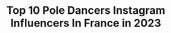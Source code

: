 ---
title: Top 10 Pole Dancers Instagram Influencers In France in 2023
description: >-
  Find top pole dancers Instagram influencers in France in 2023. Most popular hashtags: #poledancer #dance #poledance #dancer.
platform: Instagram
hits: 41
text_top: Analyze the most popular Instagram influencers on inBeat.
text_bottom: Our database has 41 Instagram influencers like this in France for you to connect with.
profiles:
  - username: "canistsenguun"
    fullname: >-
      Tsenguun
    bio: >-
      Professional acrobat, pole dancer, Mongolia’s Got Talent semi-finalist
    location: "France"
    followers: 93576
    engagement: 416
    commentsToLikes: 0.003319
    id: ck5ztbdm703f10i14n20az7vx
    verified: false
    hashtags: "#mongolia, #minicooper, #modellife"
  - username: "alik_tsiupa"
    fullname: >-
      Alik Tsiupa
    bio: >-
      | USNPC Doubles Champion, Professional Pole Dancer, Performer, & Instructor | Model | Filmmaker| 🥇🕺🎭🏍🛩
    location: "France"
    followers: 5287
    engagement: 492
    commentsToLikes: 0.035957
    id: ck5qe9ylmzfe30i11khgncf44
    verified: false
    hashtags: "#aerialstraps, #straps"
  - username: "mimosapudicadna"
    fullname: >-
      Mimosa Pudica
    bio: >-
      🥀 pole dancer / Model 🥀 🌔🌓🌒Witch bitch 🌘🌗🌖 🦄Supersensitive drama queen 🦄 📍paris @martinipastaga : pole dance account with @mimimcv ❤️👯‍♀️
    location: "France"
    followers: 5070
    engagement: 1337
    commentsToLikes: 0.023313
    id: ck5zozyz0rpu20i14tm505euh
    verified: false
    hashtags: "#artphotography, #portrait, #girls, #poledancer"
  - username: "leslielili_pole"
    fullname: >-
      leslie lili
    bio: >-
      Pole dancer 💜France. Nantes 🌸21gs_official and Boomkats Polewear ambassador🦄🎀🦄 🌸ambassador @oksawear 💕
    location: "France"
    followers: 85254
    engagement: 212
    commentsToLikes: 0.032327
    id: ck6tjs0ve3b5g0j71p0f0mmd4
    verified: false
    hashtags: "#training, #backflip, #brassmonkeyflip, #dancer"
  - username: "julia_book_around_the_world"
    fullname: >-
      julia
    bio: >-
      French Girl 🇫🇷 ❤️ @simple_moments_with_u -> Travel around the world 🌎 -> Crewlife 🛩 -> Model 📷 -> Dancer ballerina 💃 -> Mermaid 🐚🧜‍♀️
    location: "France"
    followers: 5124
    engagement: 1252
    commentsToLikes: 0.156765
    id: ck0w6bv827u9m0i19xxh08ey5
    verified: false
    hashtags: "#bandorebelz, #balletshoes, #sunnyday, #pointeshoes"
  - username: "salome_poledance"
    fullname: >-
      Salomé Marchal ✨
    bio: >-
      🇫🇷🥇FRENCH POLE DANCE CHAMPION 🥇🇫🇷 @salome_mrchl ——————————————————————
    location: "France"
    followers: 2554
    engagement: 1455
    commentsToLikes: 0.102172
    id: ck60029xuctvf0i14jy4bmobm
    verified: false
    hashtags: "#dancer, #athlete, #dancing, #flexible"
  - username: "arianesnowleo"
    fullname: >-
      𝕬 𝖗 𝖎 𝖆 𝖓 𝖊   𝕾 𝖓 𝖔 𝖜 𝖑 𝖊 𝖔
    bio: >-
      ❄🐆 Pole & Exotic Dancer - Instructor 🥉Exotic Generation France 2020 - Flow 🏆Winner Pole Theatre Switzerland 2018 - Classic 📨 Business DM/Email
    location: "France"
    followers: 6117
    engagement: 536
    commentsToLikes: 0.114252
    id: ck5hg46zf0u4x0i11br8m0ch1
    verified: false
    hashtags: "#exoticpoledancer, #freestyle, #kitana, #movements"
  - username: "laura_adaraya"
    fullname: >-
      𝕃𝔸𝕌ℝ𝔸 ᴘᴏʟᴇ ᴅᴀɴᴄᴇ ʏᴏɢᴀ ᴛᴇᴀᴄʜᴇʀ
    bio: >-
      ❀ 𝕆𝕨𝕟𝕖𝕣 𝕠𝕗 @adaraya.studio ✺ 𝕐𝕠𝕘𝕒 𝕒𝕟𝕕 ℙ𝕠𝕝𝕖 𝕚𝕟𝕤𝕥𝕣𝕦𝕔𝕥𝕠𝕣 ▼▽▼Découvrez le studio▼▽▼
    location: "France"
    followers: 3253
    engagement: 978
    commentsToLikes: 0.084615
    id: ck9h9rpfi9p3d0j78t2w1tley
    verified: false
    hashtags: "#yogini, #feeltheyogahigh, #training, #yoginisofinstagram"
  - username: "dimitryroulland"
    fullname: >-
      Dimitry Roulland
    bio: >-
      🇫🇷 French photographer available for all your photographic projects. 📧contact@dr-photographies.com 📍Sarlat
    location: "France"
    followers: 27061
    engagement: 213
    commentsToLikes: 0.013687
    id: ck0vv7iornvzu0i19rf900d33
    verified: false
    hashtags: "#nature, #paris, #ballerina, #france"
  - username: "fitbyshelly"
    fullname: >-
      Shelly | Pole Bae
    bio: >-
      Owner of @exoticworkouts /@fit2flaunt 3 Locations in South Florida. Order your dance pole & Download my new pole fitness app ⬇️
    location: "France"
    followers: 184216
    engagement: 762
    commentsToLikes: 0.029774
    id: ck0vx6u4rxfn80i19w3rbw78t
    verified: false
    hashtags: "#workout, #poledancer, #tsrtalent, #blackgirlspole"
---